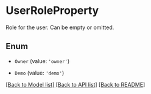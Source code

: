 # UserRoleProperty

Role for the user. Can be empty or omitted.

## Enum

* `Owner` (value: `'owner'`)

* `Demo` (value: `'demo'`)

[[Back to Model list]](../README.md#documentation-for-models) [[Back to API list]](../README.md#documentation-for-api-endpoints) [[Back to README]](../README.md)
